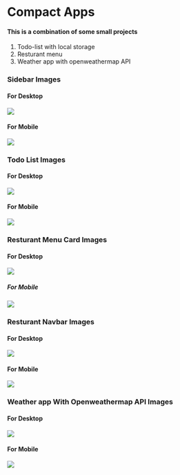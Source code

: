 # Compact Apps
#### This is a combination of some small projects
1. Todo-list with local storage
2. Resturant menu
3. Weather app with openweathermap API

### Sidebar Images
#### For Desktop
![](public/assets/sc-github/sidebar-desktop.png)
#### For Mobile
![](public/assets/sc-github/sidebar-mobile.png)

### Todo List Images
#### For Desktop
![](public/assets/sc-github/todo-desktop.png)
#### For Mobile
![](public/assets/sc-github/todo-mobile.png)

### Resturant Menu Card Images
#### For Desktop
![](public/assets/sc-github/resturant-menu-desktop.png)
##### For Mobile
![](public/assets/sc-github/resturant-menu-mobile.png)

### Resturant Navbar Images
#### For Desktop
![](public/assets/sc-github/resturant-navbar-desktop.png)
#### For Mobile
![](public/assets/sc-github/resturant-navbar-mobile.png)

### Weather app With Openweathermap API Images
#### For Desktop
![](public/assets/sc-github/weather-desktop.png)
#### For Mobile
![](public/assets/sc-github/weather-mobile.png)